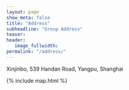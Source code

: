 ```yaml
---
layout: page
show_meta: false
title: "Address"
subheadline: "Group Address"
teaser: 
header:
   image_fullwidth: 
permalink: "/address/"
---
```


Xinjinbo, 539 Handan Road, Yangpu, Shanghai

{% include map.html %}